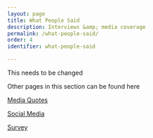 ```yaml
---
layout: page
title: What People Said
description: Interviews &amp; media coverage
permalink: /what-people-said/
order: 4
identifier: what-people-said

---
```


 This needs to be changed

 Other pages in this section can be found here


<a class="page-link current" href="/what-people-said/quotes/">Media Quotes</a>

<a class="page-link" href="/what-people-said/social/">Social Media</a>

<a class="page-link" href="/what-people-said/survey/">Survey</a>


